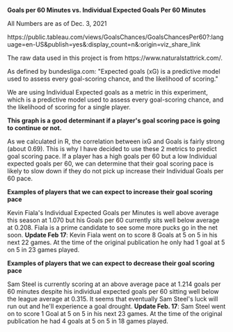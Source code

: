 **<P>Goals per 60 Minutes vs. Individual Expected Goals Per 60 Minutes<P>**
  <P> All Numbers are as of Dec. 3, 2021<P>
https://public.tableau.com/views/GoalsChances/GoalsChancesPer60?:language=en-US&publish=yes&:display_count=n&:origin=viz_share_link

<P>The raw data used in this project is from https://www.naturalstattrick.com/.<P>

<P>As defined by bundesliga.com: "Expected goals (xG) is a predictive model used to assess every goal-scoring chance, and the likelihood of scoring." <P>
<P>We are using Individual Expected goals as a metric in this experiment, which is a predictive model used to assess every goal-scoring chance, and the likelihood of scoring for a single player.<P>

**<P>This graph is a good determinant if a player's goal scoring pace is going to continue or not. <P>**
As we calculated in R, the correlation between ixG and Goals is fairly strong (about 0.69). This is why I have decided to use these 2 metrics to predict goal scoring pace. If a player has a high goals per 60 but a low Individual expected goals per 60, we can determine that their goal scoring pace is likely to slow down if they do not pick up increase their Individual Goals per 60 pace.<P>

**<P>Examples of players that we can expect to increase their goal scoring pace<P>**
  Kevin Fiala's Individual Expected Goals per Minutes is well above average this season at 1.070 but his Goals per 60 currently sits well below average at 0.208. Fiala is a prime candidate to see some more pucks go in the net soon.
**Update Feb 17**: Kevin Fiala went on to score 8 Goals at 5 on 5 in his next 22 games. At the time of the original publication he only had 1 goal at 5 on 5 in 23 games played.
  
**<P>Examples of players that we can expect to decrease their goal scoring pace<P>**
Sam Steel is currently scoring at an above average pace at 1.214 goals per 60 minutes despite his individual expected goals per 60 sitting well below the league average at 0.315. It seems that eventually Sam Steel's luck will run out and he'll experience a goal drought.
**Update Feb. 17**: Sam Steel went on to score 1 Goal at 5 on 5 in his next 23 games. At the time of the original publication he had 4 goals at 5 on 5 in 18 games played.
